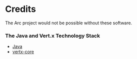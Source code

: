 # Credits
The Arc project would not be possible without these software.

### The Java and Vert.x Technology Stack
- [Java](https://www.wikipedia.org/wiki/Java_\(programming_language\))
- [vertx-core](https://github.com/eclipse-vertx/vert.x)
